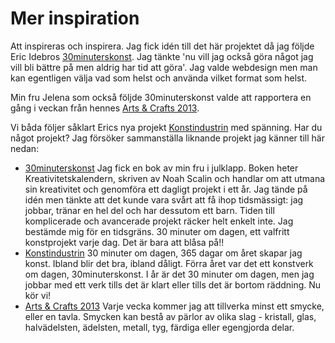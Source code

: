 Mer inspiration
==============
Att inspireras och inspirera. Jag fick idén till det här projektet då jag följde Eric Idebros 
[30minuterskonst](http://30minuterskonst.blogspot.com). Jag tänkte 'nu vill jag också göra
något jag vill bli bättre på men aldrig har tid att göra'. Jag valde webdesign men man kan
egentligen välja vad som helst och använda vilket format som helst.

Min fru Jelena som också följde 30minuterskonst valde att rapportera en gång i veckan från
hennes [Arts & Crafts 2013](http://artsandcrafts2013.wordpress.com/).

Vi båda följer såklart Erics nya projekt [Konstindustrin](http://konstindustrin.blogspot.com)
med spänning. Har du något projekt? Jag försöker sammanställa liknande projekt jag känner till 
här nedan:

 * [30minuterskonst](http://30minuterskonst.blogspot.com)
   Jag fick en bok av min fru i julklapp. Boken heter Kreativitetskalendern, skriven av Noah Scalin och handlar om att utmana sin kreativitet och genomföra ett dagligt projekt i ett år. Jag tände på idén men tänkte att det kunde vara svårt att få ihop tidsmässigt: jag jobbar, tränar en hel del och har dessutom ett barn. Tiden till komplicerade och avancerade projekt räcker helt enkelt inte. Jag bestämde mig för en tidsgräns. 30 minuter om dagen, ett valfritt konstprojekt varje dag. 
Det är bara att blåsa på!!
 * [Konstindustrin](http://konstindustrin.blogspot.com)
   30 minuter om dagen, 365 dagar om året skapar jag konst. Ibland blir det bra, ibland dåligt. Förra året var det ett konstverk om dagen, 30minuterskonst. I år är det 30 minuter om dagen, men jag jobbar med ett verk tills det är klart eller tills det är bortom räddning. Nu kör vi! 
 * [Arts & Crafts 2013](http://artsandcrafts2013.wordpress.com/)
   Varje vecka kommer jag att tillverka minst ett smycke, eller en tavla.
   Smycken kan bestå av pärlor av olika slag - kristall, glas, halvädelsten, 
   ädelsten, metall, tyg, färdiga eller egengjorda delar.

